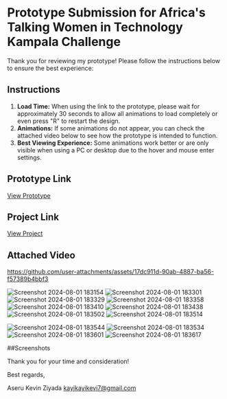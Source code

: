 # Prototype Submission for Africa's Talking Women in Technology Kampala Challenge

Thank you for reviewing my prototype! Please follow the instructions below to ensure the best experience:

## Instructions

1. **Load Time:** When using the link to the prototype, please wait for approximately 30 seconds to allow all animations to load completely or even press "R" to restart the design.
2. **Animations:** If some animations do not appear, you can check the attached video below to see how the prototype is intended to function.
3. **Best Viewing Experience:** Some animations work better or are only visible when using a PC or desktop due to the hover and mouse enter settings.

## Prototype Link

[View Prototype](https://www.figma.com/proto/oGCMlbk3iLQ6qpQby5MDA5/AT-Landing-Page-By-Aseru-Kevin-Ziyada?page-id=0%3A1&node-id=28-100&viewport=-182%2C5%2C0.11&t=KtE3KIJRgBI5X6jC-1&scaling=scale-down-width&content-scaling=fixed&starting-point-node-id=28%3A100)

## Project Link
[View Project](https://www.figma.com/design/oGCMlbk3iLQ6qpQby5MDA5/AT-Landing-Page-By-Aseru-Kevin-Ziyada?node-id=0-1&t=jrwYgZTDOXEkcf2b-1)

## Attached Video


https://github.com/user-attachments/assets/17dc911d-90ab-4887-ba56-f57389b4bbf3


![Screenshot 2024-08-01 183154](https://github.com/user-attachments/assets/a8297560-0828-4492-a564-8e60d0af29aa)
![Screenshot 2024-08-01 183301](https://github.com/user-attachments/assets/78f0c98d-cb09-4f72-8705-f533bd6e0044)
![Screenshot 2024-08-01 183329](https://github.com/user-attachments/assets/fe2ef716-f138-4210-b502-d4ccf0ea3775)
![Screenshot 2024-08-01 183358](https://github.com/user-attachments/assets/a87a60cc-cfc4-4697-ad46-1d2250462789)
![Screenshot 2024-08-01 183410](https://github.com/user-attachments/assets/bc777d41-5168-4dc6-bc61-281aa6362f07)
![Screenshot 2024-08-01 183438](https://github.com/user-attachments/assets/e86b4eda-6304-451a-a182-9b4229cbb473)
![Screenshot 2024-08-01 183502](https://github.com/user-attachments/assets/f26d27fe-f273-44de-bb5e-203906a8ef56)
![Screenshot 2024-08-01 183514](https://github.com/user-attachments/assets/ac9845d4-f162-4122-9600-4ec7a8e49796)

![Screenshot 2024-08-01 183544](https://github.com/user-attachments/assets/a2c6a5d7-1a9e-49f7-b9f1-2eb1f85f8aa3)
![Screenshot 2024-08-01 183534](https://github.com/user-attachments/assets/b27ee2cb-bbf5-4343-9011-b99230b11b12)
![Screenshot 2024-08-01 183601](https://github.com/user-attachments/assets/15422a81-c408-4324-b81e-b7be386e2354)
![Screenshot 2024-08-01 183617](https://github.com/user-attachments/assets/9611e550-d808-4734-92fd-1d73634aee71)













##Screenshots

Thank you for your time and consideration!

Best regards,

Aseru Kevin Ziyada
kayikayikevi7@gmail.com

